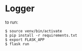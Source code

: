 # Logger

to run:  
```
$ source venv/bin/activate  
$ pip install -r requirements.txt  
$ export FLASK_APP  
$ flask run  
```

